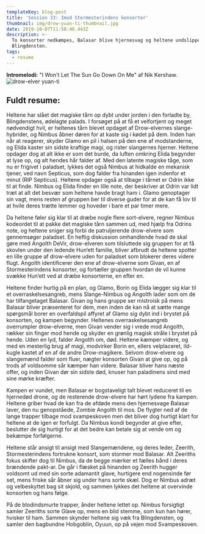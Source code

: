 ```yaml
---
templateKey: blog-post
title: 'Session 33: Imod Stormesterindens konsorter'
thumbnail: img/drow-yuan-ti-thumbnail.jpg
date: 2019-10-07T11:58:40.443Z
description: >-
  To konsorter nedkæmpes, Balasar blive hjernesvag og heltene undslipper
  Blingdensten.
tags:
  - resume
---
```

**Intromelodi:** "I Won't Let The Sun Go Down On Me" af Nik Kershaw.
![drow-elver yuan-ti](/img/drow-yuan-ti.jpg)

## Fuldt resume:

Heltene har slået det magiske tårn op dybt under jorden i den forladte by, Blingdenstens, ødelagte palads. I forsøget på at få et velfortjent og meget nødvendigt hvil, er heltenes tårn blevet opdaget af Drow-elvernes slange-hybrider, og Nimbus åbner døren for at kaste sig i kødet på dem. Inden han når at reagerer, skyder Glamo en pil i halsen på den ene af modstanderne, og Elida kaster sin sidste kraftige magi, og rister slangernes hjerner. Heltene opdager dog at alt ikke er som det burde, da luften omkring Elida begynder at lyse op, og alt hendes hår falder af. Med den latente magiske tåge, som nu er frigivet i paladset, lykkes det også Nimbus at hidkalde en mekanisk tjener, ved navn Septicus, som dog falder fra hinanden igen indenfor et minut (RIP Septicus). Heltene opdager også at tilbage i tårnet er Odrin ikke til at finde. Nimbus og Elida finder en lille note, der beskriver at Odrin var lidt træt at alt det besvær som heltene havde bragt ham i. Glamo genoptager sin vagt, mens resten af gruppen ber til diverse guder for at de kan få lov til at hvile deres trætte lemmer og hoveder i bare et par timer mere.

Da heltene føler sig klar til at dræbe nogle flere sort-elvere, regner Nimbus kodeordet til at pakke det magiske tårn sammen ud, med hjælp fra Odrins note, og heltene sniger sig forbi de patruljerende drow-elvere som gennemsøger paladset. En heftig diskussion omhandlende hvad de skal gøre med Angolth DeVir, drow-elveren som tilsluttede sig gruppen for at få skovlen under den ledende Hun’ett familie, bliver afbrudt da heltene spotter en lille gruppe af drow-elvere uden for paladset som blokerer deres videre flugt. Angolth identificerer den ene af drow-elverne som Givan, en af Stormesterindens konsorter, og fortæller gruppen hvordan de vil kunne svække Hun’ett ved at dræbe konsorterne, en efter en.

Heltene finder hurtig på en plan, og Glamo, Borin og Elida lægger sig klar til et overraskelsesangreb, mens Slange-Nimbus og Angolth lader som om de har tilfangetaget Balasar. Givan og hans gruppe ser mistroisk på mens Balasar bliver præsenteret for dem, men inden de kan nå at sætte mange spørgsmål borer en overfaldspil affyret af Glamo sig dybt ind i brystet på konsorten, og kampen begynder. Heltenes overraskelsesangreb overrumpler drow-elverne, men Givan vender sig i vrede mod Angolth, rækker sin finger mod hende og skyder en grønlig magisk stråle i brystet på hende. Uden en lyd, falder Angolth om, død. Heltene kæmper videre, og med en mesterlig brug af magi, modvirker Borin en, ellers velplaceret, ild-kugle kastet af en af de andre Drow-magikere. Selvom drow-elvere og slangemænd falder som fluer, nægter konsorten Givan at give op, og på trods af voldsomme sår kæmper han videre. Balasar bliver hans næste offer, og inden Givan dør sin sidste død, knuser han paladinens sind med sine mørke kræfter.

Kampen er vundet, men Balasar er bogstaveligt talt blevet reduceret til en hjernedød drone, og de resterende drow-elvere har hørt lydene fra kampen. Heltene griber hvad de kan fra de afdøde mens den hjernesvage Balasar laver, den nu genopståede, Zombie Angolth til mos. De flygter ned af de lange trapper tilbage mod svampeskoven men det bliver dog hurtigt klart for heltene at de igen er forfulgt. Da Nimbus kondi begynder at give efter, beslutter de sig hurtigt for at det bedre kan betale sig at vende om og bekæmpe forfølgerne.

Heltene står ansigt til ansigt med Slangemændene, og deres leder, Zeerith, Stormesterindens fortrukne konsort, som stormer mod Balasar. Alt Zeeriths fokus skifter dog til Nimbus, da de begge mærker et fælles bånd i deres brændende pakt-ar. De går i flæsket på hinanden og Zeerith hugger voldsomt ud med sin sorte adamantit glave, hurtigere end nogensinde før set, mens friske sår åbner sig under hans sorte skæl. Dog er Nimbus adræt og velbeskyttet bag sit skjold, og sammen lykkes det heltene at overvinde konsorten og hans følge.

På de blodindsmurte trapper, ånder heltene lettet op. Nimbus forsigtigt samler Zeeriths sorte Glave op, mens en blid stemme, som kun han hører, hvisker til ham. Sammen skynder heltene sig væk fra Blingdensten, og samler den bagbundne Hobgoblin, Oyuun, op på vejen mod Svampeskoven.
